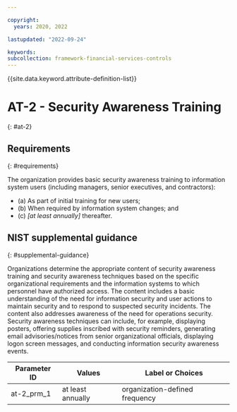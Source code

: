 ```yaml
---

copyright:
  years: 2020, 2022

lastupdated: "2022-09-24"

keywords: 
subcollection: framework-financial-services-controls
---
```


{{site.data.keyword.attribute-definition-list}}

         
# AT-2 - Security Awareness Training
{: #at-2}

## Requirements
{: #requirements}

The organization provides basic security awareness training to information system users (including managers, senior executives, and contractors):

- (a) As part of initial training for new users;
- (b) When required by information system changes; and
- (c) _[at least annually]_ thereafter.

## NIST supplemental guidance
{: #supplemental-guidance}

Organizations determine the appropriate content of security awareness training and security awareness techniques based on the specific organizational requirements and the information systems to which personnel have authorized access. The content includes a basic understanding of the need for information security and user actions to maintain security and to respond to suspected security incidents. The content also addresses awareness of the need for operations security. Security awareness techniques can include, for example, displaying posters, offering supplies inscribed with security reminders, generating email advisories/notices from senior organizational officials, displaying logon screen messages, and conducting information security awareness events.

| Parameter ID | Values | Label or Choices |
|---|---|---|
| at-2_prm_1 | at least annually | organization-defined frequency |


